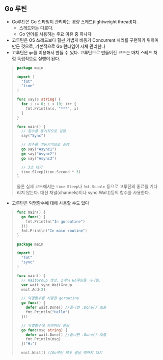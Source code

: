 ## Go 루틴

- Go루틴은 Go 런타임이 관리하는 경량 스레드(lightweight thread)다.
  - 스레드와는 다르다.
  - Go 언어를 사용하는 주요 이유 중 하나다
- 고루틴은 OS 쓰레드보다 훨씬 가볍게 비동기 Concurrent 처리를 구현하기 위하여 만든 것으로,  기본적으로 Go 런타임이 자체 관리한다
- 고루틴은 `go`를 이용해서 만들 수 있다. 고루틴으로 만들어진 코드는 마치 스레드 처럼 독립적으로 실행이 된다.

> ```go
> package main
> 
> import (
>   "fmt"
>   "time"
> )
> 
> func say(s string) {
>   for i := 0; i < 10; i++ {
>     fmt.Println(s, "***", i)
>   }
> }
> 
> func main() {
>   // 함수를 동기적으로 실행
>   say("Sync")
> 
>   // 함수를 비동기적으로 실행
>   go say("Async1")
>   go say("Async2")
>   go say("Async3")
> 
>   // 3초 대기
>   time.Sleep(time.Second * 3)
> }
> ```
>
> 물론 실제 코드에서는 `time.Sleep`나 `fmt.Scanln` 등으로 고루틴의 종료를 기다리지 않는다. 대신 채널(channels)이나 sync.Wait()등의 함수를 사용한다. 

- 고루틴은 익명함수에 대해 사용할 수도 있다

> ```go
> func main() {
>   go func() {
>     fmt.Println("In goroutine")
>   }()
>   fmt.Println("In main routine")
> }
> ```
>
> ```go
> package main
> 
> import (
>   "fmt"
>   "sync"
> )
> 
> func main() {
>   // WaitGroup 생성. 2개의 Go루틴을 기다림.
>   var wait sync.WaitGroup
>   wait.Add(2)
> 
>   // 익명함수를 사용한 goroutine
>   go func() {
>     defer wait.Done() //끝나면 .Done() 호출
>     fmt.Println("Hello")
>   }()
> 
>   // 익명함수에 파라미터 전달
>   go func(msg string) {
>     defer wait.Done() //끝나면 .Done() 호출
>     fmt.Println(msg)
>   }("Hi")
> 
>   wait.Wait() //Go루틴 모두 끝날 때까지 대기
> ```

